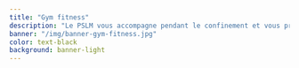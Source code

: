 ```yaml
---
title: "Gym fitness"
description: "Le PSLM vous accompagne pendant le confinement et vous propose des exercises à faire à la maison"
banner: "/img/banner-gym-fitness.jpg"
color: text-black
background: banner-light
---
```

